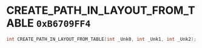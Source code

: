 # CREATE_PATH_IN_LAYOUT_FROM_TABLE `0xB6709FF4`

```cpp
int CREATE_PATH_IN_LAYOUT_FROM_TABLE(int _Unk0, int _Unk1, int _Unk2);
```
